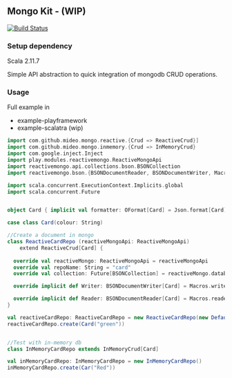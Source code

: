 ##  Mongo Kit - (WIP)

[![Build Status](https://travis-ci.org/MideO/mongo-kit.svg?branch=master)](https://travis-ci.org/MideO/mongo-kit)


### Setup dependency
Scala 2.11.7


Simple API abstraction to quick integration of mongodb CRUD operations.

### Usage
Full example in
 * example-playframework
 * example-scalatra (wip)
 
```scala
import com.github.mideo.mongo.reactive.{Crud => ReactiveCrud}]
import com.github.mideo.mongo.inmemory.{Crud => InMemoryCrud}
import com.google.inject.Inject
import play.modules.reactivemongo.ReactiveMongoApi
import reactivemongo.api.collections.bson.BSONCollection
import reactivemongo.bson.{BSONDocumentReader, BSONDocumentWriter, Macros}

import scala.concurrent.ExecutionContext.Implicits.global
import scala.concurrent.Future


object Card { implicit val formatter: OFormat[Card] = Json.format[Card] }

case class Card(colour: String)

//Create a document in mongo
class ReactiveCardRepo (reactiveMongoApi: ReactiveMongoApi)   
    extend ReactiveCrud[Card] {
  
  override val reactiveMongo: ReactiveMongoApi = reactiveMongoApi
  override val repoName: String = "card"
  override val collection: Future[BSONCollection] = reactiveMongo.database map {_.collection[BSONCollection](repoName) }

  override implicit def Writer: BSONDocumentWriter[Card] = Macros.writer[Card]

  override implicit def Reader: BSONDocumentReader[Card] = Macros.reader[Card]
}

val reactiveCardRepo: ReactiveCardRepo = new ReactiveCardRepo(new DefaultReactiveMongoApi(.....))
reactiveCardRepo.create(Card("green"))


//Test with in-memory db
class InMemoryCardRepo extends InMemoryCrud[Card] 

val inMemoryCardRepo: InMemoryCardRepo = new InMemoryCardRepo()
inMemoryCardRepo.create(Car("Red"))
```



